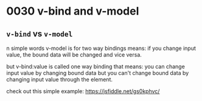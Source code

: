 # 0030 v-bind and v-model

## ```v-bind``` vs ```v-model```
n simple words v-model is for two way bindings means: if you change input value, the bound data will be changed and vice versa.

but v-bind:value is called one way binding that means: you can change input value by changing bound data but you can't change bound data by changing input value through the element.

check out this simple example: https://jsfiddle.net/gs0kphvc/